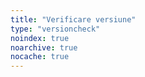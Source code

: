 ```yaml
---
title: "Verificare versiune"
type: "versioncheck"
noindex: true
noarchive: true
nocache: true
---
```


